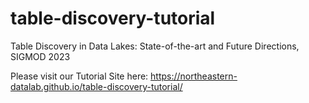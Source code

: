 # table-discovery-tutorial
Table Discovery in Data Lakes: State-of-the-art and Future  Directions, SIGMOD 2023

Please visit our Tutorial Site here: https://northeastern-datalab.github.io/table-discovery-tutorial/